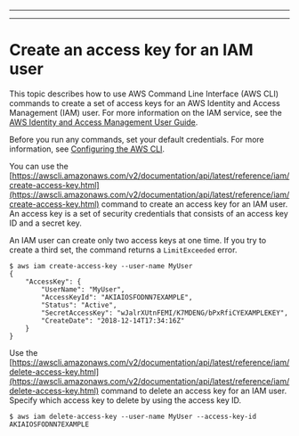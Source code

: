--------

--------

# Create an access key for an IAM user<a name="cli-services-iam-create-creds"></a>

This topic describes how to use AWS Command Line Interface \(AWS CLI\) commands to create a set of access keys for an AWS Identity and Access Management \(IAM\) user\. For more information on the IAM service, see the [AWS Identity and Access Management User Guide](https://docs.aws.amazon.com/IAM/latest/UserGuide/introduction.html)\.

Before you run any commands, set your default credentials\. For more information, see [Configuring the AWS CLI](cli-chap-configure.md)\.

You can use the [https://awscli.amazonaws.com/v2/documentation/api/latest/reference/iam/create-access-key.html](https://awscli.amazonaws.com/v2/documentation/api/latest/reference/iam/create-access-key.html) command to create an access key for an IAM user\. An access key is a set of security credentials that consists of an access key ID and a secret key\. 

An IAM user can create only two access keys at one time\. If you try to create a third set, the command returns a `LimitExceeded` error\.

```
$ aws iam create-access-key --user-name MyUser
{
    "AccessKey": {
        "UserName": "MyUser",
        "AccessKeyId": "AKIAIOSFODNN7EXAMPLE",
        "Status": "Active",
        "SecretAccessKey": "wJalrXUtnFEMI/K7MDENG/bPxRfiCYEXAMPLEKEY",
        "CreateDate": "2018-12-14T17:34:16Z"
    }
}
```

Use the [https://awscli.amazonaws.com/v2/documentation/api/latest/reference/iam/delete-access-key.html](https://awscli.amazonaws.com/v2/documentation/api/latest/reference/iam/delete-access-key.html) command to delete an access key for an IAM user\. Specify which access key to delete by using the access key ID\.

```
$ aws iam delete-access-key --user-name MyUser --access-key-id AKIAIOSFODNN7EXAMPLE
```